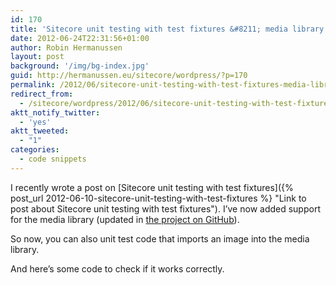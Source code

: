 ```yaml
---
id: 170
title: 'Sitecore unit testing with test fixtures &#8211; media library support added'
date: 2012-06-24T22:31:56+01:00
author: Robin Hermanussen
layout: post
background: '/img/bg-index.jpg'
guid: http://hermanussen.eu/sitecore/wordpress/?p=170
permalink: /2012/06/sitecore-unit-testing-with-test-fixtures-media-library-support-added/
redirect_from:
  - /sitecore/wordpress/2012/06/sitecore-unit-testing-with-test-fixtures-media-library-support-added/
aktt_notify_twitter:
  - 'yes'
aktt_tweeted:
  - "1"
categories:
  - code snippets
---
```

I recently wrote a post on [Sitecore unit testing with test fixtures]({% post_url 2012-06-10-sitecore-unit-testing-with-test-fixtures %} "Link to post about Sitecore unit testing with test fixtures"). I&#8217;ve now added support for the media library (updated in <a title="The FixtureDataProvider project on GitHub" href="https://github.com/hermanussen/Sitecore-FixtureDataProvider">the project on GitHub</a>).

So now, you can also unit test code that imports an image into the media library.



And here&#8217;s some code to check if it works correctly.